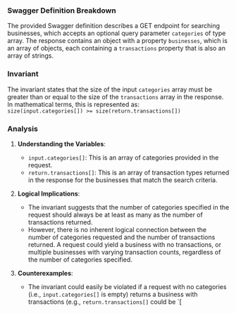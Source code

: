 ### Swagger Definition Breakdown
The provided Swagger definition describes a GET endpoint for searching businesses, which accepts an optional query parameter `categories` of type array. The response contains an object with a property `businesses`, which is an array of objects, each containing a `transactions` property that is also an array of strings.

### Invariant
The invariant states that the size of the input `categories` array must be greater than or equal to the size of the `transactions` array in the response. In mathematical terms, this is represented as:  
`size(input.categories[]) >= size(return.transactions[])`

### Analysis
1. **Understanding the Variables**:  
   - `input.categories[]`: This is an array of categories provided in the request.  
   - `return.transactions[]`: This is an array of transaction types returned in the response for the businesses that match the search criteria.  

2. **Logical Implications**:  
   - The invariant suggests that the number of categories specified in the request should always be at least as many as the number of transactions returned.  
   - However, there is no inherent logical connection between the number of categories requested and the number of transactions returned. A request could yield a business with no transactions, or multiple businesses with varying transaction counts, regardless of the number of categories specified.

3. **Counterexamples**:  
   - The invariant could easily be violated if a request with no categories (i.e., `input.categories[]` is empty) returns a business with transactions (e.g., `return.transactions[]` could be `[
